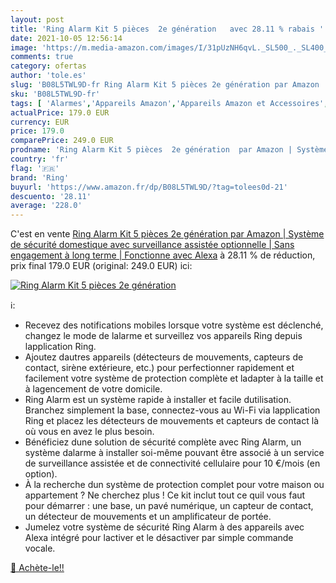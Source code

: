 ```yaml
---
layout: post
title: 'Ring Alarm Kit 5 pièces  2e génération   avec 28.11 % rabais '
date: 2021-10-05 12:56:14
image: 'https://m.media-amazon.com/images/I/31pUzNH6qvL._SL500_._SL400_.jpg'
comments: true
category: ofertas
author: 'tole.es'
slug: 'B08L5TWL9D-fr Ring Alarm Kit 5 pièces 2e génération par Amazon | Système...'
sku: 'B08L5TWL9D-fr'
tags: [ 'Alarmes','Appareils Amazon','Appareils Amazon et Accessoires','Bricolage','Kits de sécurité pour la maison','Systèmes sécurité pour la maison','Sécurité','Sécurité et éclairage connectés','ring', ]
actualPrice: 179.0 EUR
currency: EUR
price: 179.0
comparePrice: 249.0 EUR
prodname: 'Ring Alarm Kit 5 pièces  2e génération  par Amazon | Système de sécurité domestique avec surveillance assistée optionnelle | Sans engagement à long terme | Fonctionne avec Alexa'
country: 'fr'
flag: '🇫🇷'
brand: 'Ring'
buyurl: 'https://www.amazon.fr/dp/B08L5TWL9D/?tag=tolees0d-21'
descuento: '28.11'
average: '228.0'
---
```


C'est en vente [Ring Alarm Kit 5 pièces  2e génération  par Amazon | Système de sécurité domestique avec surveillance assistée optionnelle | Sans engagement à long terme | Fonctionne avec Alexa](https://www.amazon.fr/dp/B08L5TWL9D/?tag=tolees0d-21)  à  28.11 % de réduction, prix final  179.0 EUR (original: 249.0 EUR) ici:

[![Ring Alarm Kit 5 pièces  2e génération  ](https://m.media-amazon.com/images/I/31pUzNH6qvL._SL500_._SL400_.jpg)](https://www.amazon.fr/dp/B08L5TWL9D/?tag=tolees0d-21)

ℹ️:

- Recevez des notifications mobiles lorsque votre système est déclenché, changez le mode de lalarme et surveillez vos appareils Ring depuis lapplication Ring.
- Ajoutez dautres appareils (détecteurs de mouvements, capteurs de contact, sirène extérieure, etc.) pour perfectionner rapidement et facilement votre système de protection complète et ladapter à la taille et à lagencement de votre domicile.
- Ring Alarm est un système rapide à installer et facile dutilisation. Branchez simplement la base, connectez-vous au Wi-Fi via lapplication Ring et placez les détecteurs de mouvements et capteurs de contact là où vous en avez le plus besoin.
- Bénéficiez dune solution de sécurité complète avec Ring Alarm, un système dalarme à installer soi-même pouvant être associé à un service de surveillance assistée et de connectivité cellulaire pour 10 €/mois (en option).
- À la recherche dun système de protection complet pour votre maison ou appartement ? Ne cherchez plus ! Ce kit inclut tout ce quil vous faut pour démarrer : une base, un pavé numérique, un capteur de contact, un détecteur de mouvements et un amplificateur de portée.
- Jumelez votre système de sécurité Ring Alarm à des appareils avec Alexa intégré pour lactiver et le désactiver par simple commande vocale.

[🛒 Achète-le!!](https://www.amazon.fr/dp/B08L5TWL9D/?tag=tolees0d-21)
